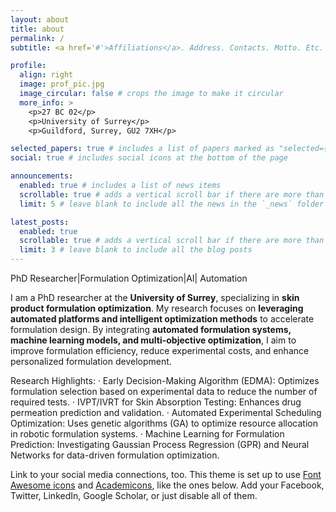 ```yaml
---
layout: about
title: about
permalink: /
subtitle: <a href='#'>Affiliations</a>. Address. Contacts. Motto. Etc.

profile:
  align: right
  image: prof_pic.jpg
  image_circular: false # crops the image to make it circular
  more_info: >
    <p>27 BC 02</p>
    <p>University of Surrey</p>
    <p>Guildford, Surrey, GU2 7XH</p>

selected_papers: true # includes a list of papers marked as "selected={true}"
social: true # includes social icons at the bottom of the page

announcements:
  enabled: true # includes a list of news items
  scrollable: true # adds a vertical scroll bar if there are more than 3 news items
  limit: 5 # leave blank to include all the news in the `_news` folder

latest_posts:
  enabled: true
  scrollable: true # adds a vertical scroll bar if there are more than 3 new posts items
  limit: 3 # leave blank to include all the blog posts
---
```


PhD Researcher|Formulation Optimization|AI| Automation

I am a PhD researcher at the **University of Surrey**, specializing in **skin product formulation optimization**. My research focuses on **leveraging automated platforms and intelligent optimization methods** to accelerate formulation design. By integrating **automated formulation systems, machine learning models, and multi-objective optimization**, I aim to improve formulation efficiency, reduce experimental costs, and enhance personalized formulation development.

Research Highlights:
  · Early Decision-Making Algorithm (EDMA): Optimizes formulation selection based on experimental data to reduce the number of required tests.
  · IVPT/IVRT for Skin Absorption Testing: Enhances drug permeation prediction and validation.
  · Automated Experimental Scheduling Optimization: Uses genetic algorithms (GA) to optimize resource allocation in robotic formulation systems.
  · Machine Learning for Formulation Prediction: Investigating Gaussian Process Regression (GPR) and Neural Networks for data-driven formulation optimization.

Link to your social media connections, too. This theme is set up to use [Font Awesome icons](https://fontawesome.com/) and [Academicons](https://jpswalsh.github.io/academicons/), like the ones below. Add your Facebook, Twitter, LinkedIn, Google Scholar, or just disable all of them.
